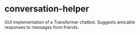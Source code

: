 # conversation-helper
GUI implementation of a Transformer chatbot. Suggests amicable responses to messages from friends. 
